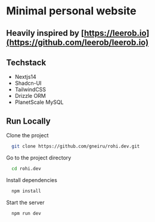 # Minimal personal website

## Heavily inspired by [https://leerob.io](https://github.com/leerob/leerob.io)

## Techstack
- Nextjs14
- Shadcn-UI
- TailwindCSS
- Drizzle ORM
- PlanetScale MySQL


## Run Locally

Clone the project

```bash
  git clone https://github.com/gneiru/rohi.dev.git
```

Go to the project directory

```bash
  cd rohi.dev
```

Install dependencies

```bash
  npm install
```

Start the server

```bash
  npm run dev
```

